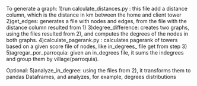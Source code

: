 To generate a graph:
1)run calculate_distances.py : this file add a distance column, which is the distance in km between the home and client tower
2)get_edges: generates a file with nodes and edges, from the file with the distance column resulted from 1)
3)degree_difference: creates two graphs, using the files resulted from 2), and computes the degrees of the nodes in both graphs.
4)calculate_pagerank.py : calculates pagerank of towers based on a given score file of nodes, like in_degrees_ file get from step 3) 
5)agregar_por_parroquia: given an in_degrees file, it sums the indegrees and group them by village(parroquia).

Optional:
5)analyze_in_degree: using the files from 2), it transforms them to pandas Dataframes, and analyzes, for example, degrees distributions
